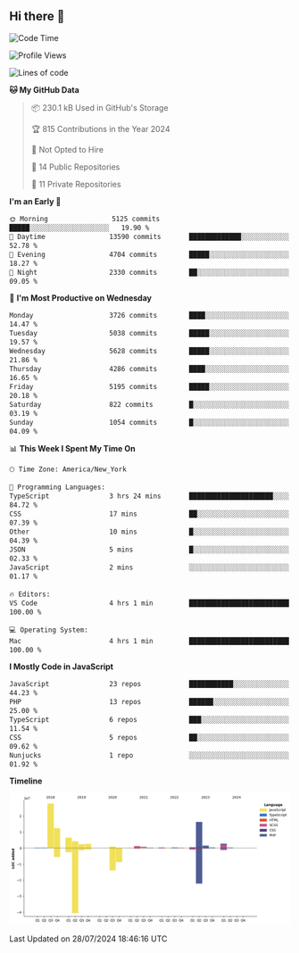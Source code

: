 ## Hi there 👋

<!--START_SECTION:waka-->
![Code Time](http://img.shields.io/badge/Code%20Time-259%20hrs%2011%20mins-blue)

![Profile Views](http://img.shields.io/badge/Profile%20Views-0-blue)

![Lines of code](https://img.shields.io/badge/From%20Hello%20World%20I%27ve%20Written-80.3%20million%20lines%20of%20code-blue)

**🐱 My GitHub Data** 

> 📦 230.1 kB Used in GitHub's Storage 
 > 
> 🏆 815 Contributions in the Year 2024
 > 
> 🚫 Not Opted to Hire
 > 
> 📜 14 Public Repositories 
 > 
> 🔑 11 Private Repositories 
 > 
**I'm an Early 🐤** 

```text
🌞 Morning                5125 commits        █████░░░░░░░░░░░░░░░░░░░░   19.90 % 
🌆 Daytime                13590 commits       █████████████░░░░░░░░░░░░   52.78 % 
🌃 Evening                4704 commits        █████░░░░░░░░░░░░░░░░░░░░   18.27 % 
🌙 Night                  2330 commits        ██░░░░░░░░░░░░░░░░░░░░░░░   09.05 % 
```
📅 **I'm Most Productive on Wednesday** 

```text
Monday                   3726 commits        ████░░░░░░░░░░░░░░░░░░░░░   14.47 % 
Tuesday                  5038 commits        █████░░░░░░░░░░░░░░░░░░░░   19.57 % 
Wednesday                5628 commits        █████░░░░░░░░░░░░░░░░░░░░   21.86 % 
Thursday                 4286 commits        ████░░░░░░░░░░░░░░░░░░░░░   16.65 % 
Friday                   5195 commits        █████░░░░░░░░░░░░░░░░░░░░   20.18 % 
Saturday                 822 commits         █░░░░░░░░░░░░░░░░░░░░░░░░   03.19 % 
Sunday                   1054 commits        █░░░░░░░░░░░░░░░░░░░░░░░░   04.09 % 
```


📊 **This Week I Spent My Time On** 

```text
🕑︎ Time Zone: America/New_York

💬 Programming Languages: 
TypeScript               3 hrs 24 mins       █████████████████████░░░░   84.72 % 
CSS                      17 mins             ██░░░░░░░░░░░░░░░░░░░░░░░   07.39 % 
Other                    10 mins             █░░░░░░░░░░░░░░░░░░░░░░░░   04.39 % 
JSON                     5 mins              █░░░░░░░░░░░░░░░░░░░░░░░░   02.33 % 
JavaScript               2 mins              ░░░░░░░░░░░░░░░░░░░░░░░░░   01.17 % 

🔥 Editors: 
VS Code                  4 hrs 1 min         █████████████████████████   100.00 % 

💻 Operating System: 
Mac                      4 hrs 1 min         █████████████████████████   100.00 % 
```

**I Mostly Code in JavaScript** 

```text
JavaScript               23 repos            ███████████░░░░░░░░░░░░░░   44.23 % 
PHP                      13 repos            ██████░░░░░░░░░░░░░░░░░░░   25.00 % 
TypeScript               6 repos             ███░░░░░░░░░░░░░░░░░░░░░░   11.54 % 
CSS                      5 repos             ██░░░░░░░░░░░░░░░░░░░░░░░   09.62 % 
Nunjucks                 1 repo              ░░░░░░░░░░░░░░░░░░░░░░░░░   01.92 % 
```



**Timeline**

![Lines of Code chart](https://raw.githubusercontent.com/wilbertcaba/wilbertcaba/main/assets/bar_graph.png)


 Last Updated on 28/07/2024 18:46:16 UTC
<!--END_SECTION:waka-->

<!--
**wilbertcaba/wilbertcaba** is a ✨ _special_ ✨ repository because its `README.md` (this file) appears on your GitHub profile.

Here are some ideas to get you started:

- 🔭 I’m currently working on ...
- 🌱 I’m currently learning ...
- 👯 I’m looking to collaborate on ...
- 🤔 I’m looking for help with ...
- 💬 Ask me about ...
- 📫 How to reach me: ...
- 😄 Pronouns: ...
- ⚡ Fun fact: ...
-->
